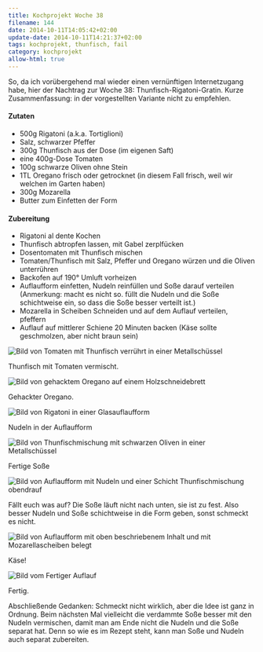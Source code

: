 ```yaml
---
title: Kochprojekt Woche 38
filename: 144
date: 2014-10-11T14:05:42+02:00
update-date: 2014-10-11T14:21:37+02:00
tags: kochprojekt, thunfisch, fail
category: kochprojekt
allow-html: true
---
```

<p>So, da ich vorübergehend mal wieder einen vernünftigen Internetzugang habe, hier der Nachtrag zur Woche 38: Thunfisch-Rigatoni-Gratin.
Kurze Zusammenfassung: in der vorgestellten Variante nicht zu empfehlen.</p>
<h4>Zutaten</h4>
<ul>
<li>500g Rigatoni (a.k.a. Tortiglioni)</li>
<li>Salz, schwarzer Pfeffer</li>
<li>300g Thunfisch aus der Dose (im eigenen Saft)</li>
<li>eine 400g-Dose Tomaten</li>
<li>100g schwarze Oliven ohne Stein</li>
<li>1TL Oregano frisch oder getrocknet (in diesem Fall frisch, weil wir welchen im Garten haben)</li>
<li>300g Mozarella</li>
<li>Butter zum Einfetten der Form</li>
</ul>

<h4>Zubereitung</h4>
<ul>
<li>Rigatoni al dente Kochen</li>
<li>Thunfisch abtropfen lassen, mit Gabel zerplfücken</li>
<li>Dosentomaten mit Thunfisch mischen</li>
<li>Tomaten/Thunfisch mit Salz, Pfeffer und Oregano würzen und die Oliven unterrühren</li>
<li>Backofen auf 190° Umluft vorheizen</li>
<li>Auflaufform einfetten, Nudeln reinfüllen und Soße darauf verteilen (Anmerkung: macht es nicht so. füllt die Nudeln und die Soße schichtweise ein, so dass die Soße besser verteilt ist.)</li>
<li>Mozarella in Scheiben Schneiden und auf dem Auflauf verteilen, pfeffern</li>
<li>Auflauf auf mittlerer Schiene 20 Minuten backen (Käse sollte geschmolzen, aber nicht braun sein)</li>
</ul>

<img src="https://www.strangerthanusual.de/hosted_files/366/download" alt="Bild von Tomaten mit Thunfisch verrührt in einer Metallschüssel">
<p>Thunfisch mit Tomaten vermischt.</p>
<img src="https://www.strangerthanusual.de/hosted_files/367/download" alt="Bild von gehacktem Oregano auf einem Holzschneidebrett">
<p>Gehackter Oregano.</p>
<img src="https://www.strangerthanusual.de/hosted_files/368/download" alt="Bild von Rigatoni in einer Glasauflaufform">
<p>Nudeln in der Auflaufform</p>
<img src="https://www.strangerthanusual.de/hosted_files/369/download" alt="Bild von Thunfischmischung mit schwarzen Oliven in einer Metallschüssel">
<p>Fertige Soße</p>
<img src="https://www.strangerthanusual.de/hosted_files/370/download" alt="Bild von Auflaufform mit Nudeln und einer Schicht Thunfischmischung obendrauf">
<p>Fällt euch was auf? Die Soße läuft nicht nach unten, sie ist zu fest. Also besser Nudeln und Soße schichtweise in die Form geben, sonst schmeckt es nicht.</p>
<img src="https://www.strangerthanusual.de/hosted_files/371/download" alt="Bild von Auflaufform mit oben beschriebenem Inhalt und mit Mozarellascheiben belegt">
<p>Käse!</p>
<img src="https://www.strangerthanusual.de/hosted_files/372/download" alt="Bild vom Fertiger Auflauf">
<p>Fertig.</p>

<p>Abschließende Gedanken: Schmeckt nicht wirklich, aber die Idee ist ganz in Ordnung. Beim nächsten Mal vielleicht die verdammte Soße besser mit den Nudeln vermischen, damit man am Ende nicht die Nudeln und die Soße separat hat. Denn so wie es im Rezept steht, kann man Soße und Nudeln auch separat zubereiten.</p>
